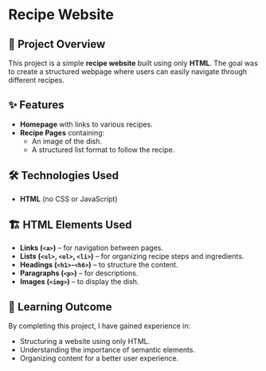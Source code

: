 # Recipe Website

## 📌 Project Overview

This project is a simple **recipe website** built using only **HTML**. The goal was to create a structured webpage where users can easily navigate through different recipes.

## ✨ Features

- **Homepage** with links to various recipes.
- **Recipe Pages** containing:
  - An image of the dish.
  - A structured list format to follow the recipe.

## 🛠️ Technologies Used

- **HTML** (no CSS or JavaScript)

## 🏗️ HTML Elements Used

- **Links (`<a>`)** – for navigation between pages.
- **Lists (`<ul>`, `<ol>`, `<li>`)** – for organizing recipe steps and ingredients.
- **Headings (`<h1>`-`<h6>`)** – to structure the content.
- **Paragraphs (`<p>`)** – for descriptions.
- **Images (`<img>`)** – to display the dish.

## 🎯 Learning Outcome

By completing this project, I have gained experience in:

- Structuring a website using only HTML.
- Understanding the importance of semantic elements.
- Organizing content for a better user experience.
